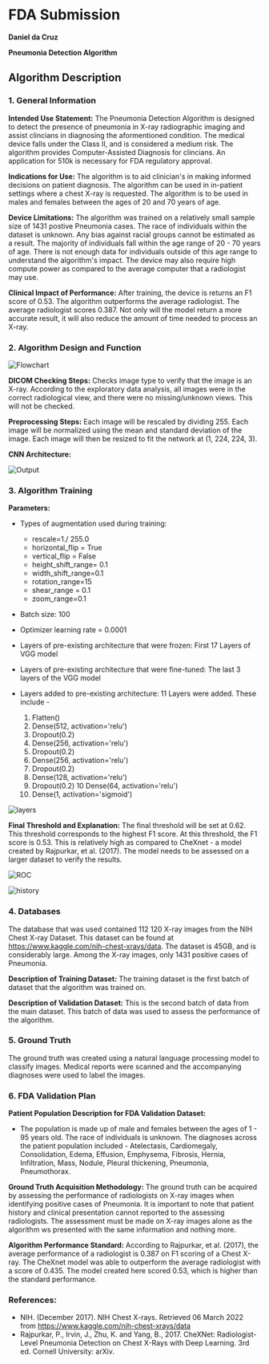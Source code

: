 # FDA  Submission

**Daniel da Cruz**

**Pneumonia Detection Algorithm**

## Algorithm Description 

### 1. General Information

**Intended Use Statement:** 
The Pneumonia Detection Algorithm is designed to detect the presence of pneumonia in X-ray radiographic imaging and assist clincians in diagnosing the aformentioned condition. The medical device falls under the Class II, and is considered a medium risk. The algorithm provides Computer-Assisted Diagnosis for clincians. An application for 510k is necessary for FDA regulatory approval. 

**Indications for Use:**
The algorithm is to aid clinician's in making informed decisions on patient diagnosis. The algorithm can be used in in-patient settings where a chest X-ray is requested. The algorithm is to be used in males and females between the ages of 20 and 70 years of age. 

**Device Limitations:**
The algorithm was trained on a relatively small sample size of 1431 postive Pneumonia cases. The race of individuals within the dataset is unknown. Any bias against racial groups cannot be estimated as a result. The majority of individuals fall within the age range of 20 - 70 years of age. There is not enough data for individuals outside of this age range to understand the algorithm's impact. The device may also require high compute power as compared to the average computer that a radiologist may use. 

**Clinical Impact of Performance:**
After training, the device is returns an F1 score of 0.53. The algorithm outperforms the average radiologist. The average radiologist scores 0.387. Not only will the model return a more accurate result, it will also reduce the amount of time needed to process an X-ray. 

### 2. Algorithm Design and Function

![Flowchart](./Flowchart.png)

**DICOM Checking Steps:**
Checks image type to verify that the image is an X-ray. According to the exploratory data analysis, all images were in the correct radiological view, and there were no missing/unknown views. This will not be checked. 

**Preprocessing Steps:**
Each image will be rescaled by dividing 255. Each image will be normalized using the mean and standard deviation of the image. Each image will then be resized to fit the network at (1, 224, 224, 3). 

**CNN Architecture:**

![Output](./Output.png)


### 3. Algorithm Training

**Parameters:**

* Types of augmentation used during training:
     - rescale=1./ 255.0
     - horizontal_flip = True
     - vertical_flip = False
     - height_shift_range= 0.1
     - width_shift_range=0.1
     - rotation_range=15
     - shear_range = 0.1
     - zoom_range=0.1
 
* Batch size: 100
* Optimizer learning rate = 0.0001
* Layers of pre-existing architecture that were frozen: First 17 Layers of VGG model
* Layers of pre-existing architecture that were fine-tuned: The last 3 layers of the VGG model 
* Layers added to pre-existing architecture: 11 Layers were added. These include - 
  1. Flatten()
  2. Dense(512, activation='relu')
  3. Dropout(0.2)
  4. Dense(256, activation='relu')
  5. Dropout(0.2)
  6. Dense(256, activation='relu')
  7. Dropout(0.2)
  8. Dense(128, activation='relu')
  9. Dropout(0.2)
  10 Dense(64, activation='relu')
  11. Dense(1, activation='sigmoid')
  
![layers](./layers.png)


**Final Threshold and Explanation:**
The final threshold will be set at 0.62. This threshold corresponds to the highest F1 score. At this threshold, the F1 score is 0.53. This is relatively high as compared to CheXnet - a model created by Rajpurkar, et al. (2017). The model needs to be assessed on a larger dataset to verify the results. 

![ROC](./ROC.png)

![history](./history.png)

### 4. Databases
The database that was used contained 112 120 X-ray images from the NIH Chest X-ray Dataset. This dataset can be found at https://www.kaggle.com/nih-chest-xrays/data. The dataset is 45GB, and is considerably large. Among the X-ray images, only 1431 positive cases of Pneumonia. 

**Description of Training Dataset:** 
The training dataset is the first batch of dataset that the algorithm was trained on. 

**Description of Validation Dataset:** 
This is the second batch of data from the main dataset. This batch of data was used to assess the performance of the algorithm. 

### 5. Ground Truth
The ground truth was created using a natural language processing model to classify images. Medical reports were scanned and the accompanying diagnoses were used to label the images.


### 6. FDA Validation Plan

**Patient Population Description for FDA Validation Dataset:**
- The population is made up of male and females between the ages of 1 - 95 years old. The race of individuals is unknown. The diagnoses across the patient population included - Atelectasis, Cardiomegaly, Consolidation, Edema, Effusion, Emphysema, Fibrosis, Hernia, Infiltration, Mass, Nodule, Pleural thickening, Pneumonia, Pneumothorax. 

**Ground Truth Acquisition Methodology:**
The ground truth can be acquired by assessing the performance of radiologists on X-ray images when identifying positive cases of Pneumonia. It is important to note that patient history and clinical presentation cannot reported to the assessing radiologists. The assessment must be made on X-ray images alone as the algorithm ws presented with the same information and nothing more.  


**Algorithm Performance Standard:**
According to Rajpurkar, et al. (2017), the average performance of a radiologist is 0.387 on F1 scoring of a Chest X-ray. The CheXnet model was able to outperform the average radiologist with a score of 0.435. The model created here scored 0.53, which is higher than the standard performance. 

### References:

- NIH. (December 2017). NIH Chest X-rays. Retrieved 06 March 2022 from https://www.kaggle.com/nih-chest-xrays/data
- Rajpurkar, P., Irvin, J., Zhu, K. and Yang, B., 2017. CheXNet: Radiologist-Level Pneumonia Detection on Chest X-Rays with Deep Learning. 3rd ed. Cornell University: arXiv.
